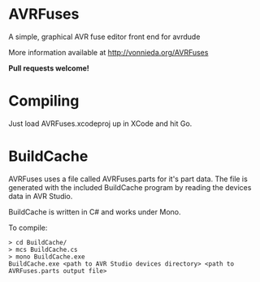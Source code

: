 AVRFuses
========

A simple, graphical AVR fuse editor front end for avrdude

More information available at http://vonnieda.org/AVRFuses

**Pull requests welcome!**

# Compiling

Just load AVRFuses.xcodeproj up in XCode and hit Go.

# BuildCache

AVRFuses uses a file called AVRFuses.parts for it's part data. The file is generated with the included BuildCache program by reading the devices data in AVR Studio.

BuildCache is written in C# and works under Mono.

To compile:

    > cd BuildCache/
    > mcs BuildCache.cs
    > mono BuildCache.exe
    BuildCache.exe <path to AVR Studio devices directory> <path to AVRFuses.parts output file>
    
    
